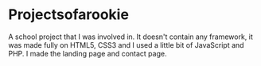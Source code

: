 # Projectsofarookie
A school project that I was involved in. It doesn't contain any framework, it was made fully on HTML5, CSS3 and I used a little bit of JavaScript and PHP. I made the landing page and contact page.
